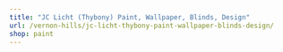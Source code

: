 ```yaml
---
title: "JC Licht (Thybony) Paint, Wallpaper, Blinds, Design"
url: /vernon-hills/jc-licht-thybony-paint-wallpaper-blinds-design/
shop: paint
---
```

